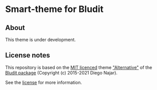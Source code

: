 # Smart-theme for Bludit

## About

This theme is under development.

## License notes

This repository is based on the [MIT licenced](https://github.com/bludit/bludit/blob/main/LICENSE) theme ["Alternative"](https://github.com/bludit/bludit/tree/main/bl-themes/alternative) of the [Bludit package](https://github.com/bludit/bludit) (Copyright (c) 2015-2021 Diego Najar).

See the [license](/LICENSE) for more information.
